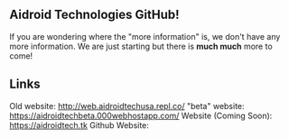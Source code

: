 ## Aidroid Technologies GitHub!
If you are wondering where the "more information" is, we don't have any more information.  We are just starting but there is **much much** more to come!

## Links
Old website: http://web.aidroidtechusa.repl.co/
"beta" website: https://aidroidtechbeta.000webhostapp.com/
Website (Coming Soon): https://aidroidtech.tk
Github Website: 
